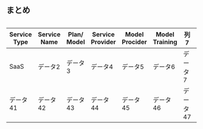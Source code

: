 ## まとめ
<div style="overflow-x: auto;">
 <table>
   <thead>
     <tr>
       <th>Service Type</th>
       <th>Service Name</th>
       <th>Plan/ Model</th>
       <th>Service Provider</th>
       <th>Model Procider</th>
       <th>Model Training</th>
       <th>列7</th>
       <th>列8</th>
       <th>列9</th>
       <th>列10</th>
       <th>列11</th>
       <th>列12</th>
       <th>列13</th>
       <th>列14</th>
       <th>列15</th>
       <th>列16</th>
       <th>列17</th>
       <th>列18</th>
       <th>列19</th>
       <th>列20</th>
       <th>列21</th>
       <th>列22</th>
       <th>列23</th>
       <th>列24</th>
       <th>列25</th>
       <th>列26</th>
       <th>列27</th>
       <th>列28</th>
       <th>列29</th>
       <th>列30</th>
       <th>列31</th>
       <th>列32</th>
       <th>列33</th>
       <th>列34</th>
       <th>列35</th>
       <th>列36</th>
       <th>列37</th>
       <th>列38</th>
       <th>列39</th>
       <th>列40</th>
     </tr>
   </thead>
   <tbody>
     <tr>
       <td><!--提供形態-->SaaS</td>
       <td>データ2</td>
       <td>データ3</td>
       <td>データ4</td>
       <td>データ5</td>
       <td>データ6</td>
       <td>データ7</td>
       <td>データ8</td>
       <td>データ9</td>
       <td>データ10</td>
       <td>データ11</td>
       <td>データ12</td>
       <td>データ13</td>
       <td>データ14</td>
       <td>データ15</td>
       <td>データ16</td>
       <td>データ17</td>
       <td>データ18</td>
       <td>データ19</td>
       <td>データ20</td>
       <td>データ21</td>
       <td>データ22</td>
       <td>データ23</td>
       <td>データ24</td>
       <td>データ25</td>
       <td>データ26</td>
       <td>データ27</td>
       <td>データ28</td>
       <td>データ29</td>
       <td>データ30</td>
       <td>データ31</td>
       <td>データ32</td>
       <td>データ33</td>
       <td>データ34</td>
       <td>データ35</td>
       <td>データ36</td>
       <td>データ37</td>
       <td>データ38</td>
       <td>データ39</td>
       <td>データ40</td>
     </tr>
     <tr>
       <td>データ41</td>
       <td>データ42</td>
       <td>データ43</td>
       <td>データ44</td>
       <td>データ45</td>
       <td>データ46</td>
       <td>データ47</td>
       <td>データ48</td>
       <td>データ49</td>
       <td>データ50</td>
       <td>データ51</td>
       <td>データ52</td>
       <td>データ53</td>
       <td>データ54</td>
       <td>データ55</td>
       <td>データ56</td>
       <td>データ57</td>
       <td>データ58</td>
       <td>データ59</td>
       <td>データ60</td>
       <td>データ61</td>
       <td>データ62</td>
       <td>データ63</td>
       <td>データ64</td>
       <td>データ65</td>
       <td>データ66</td>
       <td>データ67</td>
       <td>データ68</td>
       <td>データ69</td>
       <td>データ70</td>
       <td>データ71</td>
       <td>データ72</td>
       <td>データ73</td>
       <td>データ74</td>
       <td>データ75</td>
       <td>データ76</td>
       <td>データ77</td>
       <td>データ78</td>
       <td>データ79</td>
       <td>データ80</td>
     </tr>
   </tbody>
 </table>
</div>

